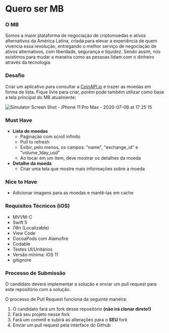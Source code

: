 # Quero ser MB

### **O MB**
Somos a maior plataforma de negociação de criptomoedas e ativos alternativos da América Latina, criada para elevar a experiência de quem vivencia essa revolução, entregando o melhor serviço de negociação de ativos alternativos, com liberdade, segurança e liquidez. Sendo assim, nós existimos para mudar a maneira como as pessoas lidam com o dinheiro através da tecnologia.

### **Desafio**
Criar um aplicativo para consultar a [CoinAPI.io](https://docs.coinapi.io/#list-all-exchanges) e trazer as moedas em forma de lista. Fique livre para criar, porém pode também utilizar como base a tela principal do MB atualmente:

![Simulator Screen Shot - iPhone 11 Pro Max - 2020-07-08 at 17 25 15](https://user-images.githubusercontent.com/63304092/86969836-c711f080-c144-11ea-8421-796efd4a3011.png)

### **Must Have**
-   **Lista de moedas**
	- Paginação com scroll infinito
    - Pull to refresh
    - Exibir, pelo menos, os campos: "name", "exchange_id" e "volume_1day_usd"
    - Ao tocar em um item, deve mostrar os detalhes da moeda
-   **Detalhe da moeda**
    - Criar uma tela que mostre mais informações sobre a moeda

### **Nice to Have**
- Adicionar imagens para as moedas e mantê-las em cache

### **Requisitos Técnicos (iOS)**
- MVVM-C
- Swift 5
- i18n (Localizable)
- View Code
- CocoaPods com Alamofire
- Codable
- Testes UI/Unitários
- Versão mínima: iOS 11
- gitignore

### **Processo de Submissão**
O candidato deverá implementar a solução e enviar um pull request para este repositório com a solução.

O processo de Pull Request funciona da seguinte maneira:
1.  O candidato fará um fork desse repositório **(não irá clonar direto!)**
2.  Fará seu projeto nesse fork
3.  Fará um commit e subirá as alterações para o  **SEU**  fork
4.  Enviar um pull request pela interface do Github
